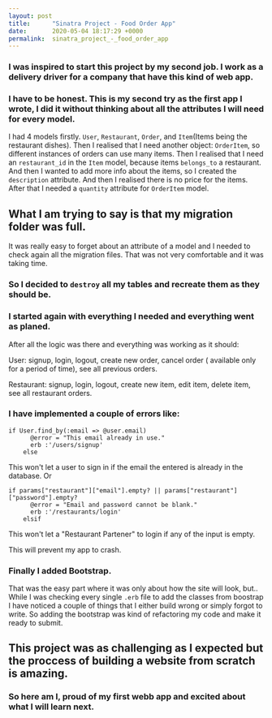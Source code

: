 ```yaml
---
layout: post
title:      "Sinatra Project - Food Order App"
date:       2020-05-04 18:17:29 +0000
permalink:  sinatra_project_-_food_order_app
---
```



### I was inspired to start this project by my second job. I work as a delivery driver for a company that have this kind of web app.
### I have to be honest. This is my second try as the first app I wrote, I did it without thinking about all the attributes I will need for every model.

I had 4 models firstly. `User`, `Restaurant`, `Order`, and `Item`(Items being the restaurant dishes). Then I realised that I need another object: `OrderItem`, so different instances of orders can use many items. Then I realised that I need an `restaurant_id` in the `Item` model, because items `belongs_to` a restaurant. And then I wanted to add more info about the items, so I created the `description` attribute. And then I realised there is no price for the items. After that I needed a `quantity` attribute for `OrderItem` model.

## What I am trying to say is that my migration folder was full. 
It was really easy to forget about an attribute of a model and I needed to check again all the migration files. That was not very comfortable and it was taking time.
### So I decided to `destroy` all my tables and recreate them as they should be.

### I started again with everything I needed and everything went as planed.

After all the logic was there and everything was working as it should:

User: signup, login, logout, create new order, cancel order ( available only for a period of time), see all previous orders.

Restaurant: signup, login, logout, create new item, edit item, delete item, see all restaurant orders.

### I have implemented a couple of errors like:

```
if User.find_by(:email => @user.email)
      @error = "This email already in use."
      erb :'/users/signup'
    else
```

This won't let a user to sign in if the email the entered is already in the database.
Or
```
if params["restaurant"]["email"].empty? || params["restaurant"]["password"].empty?
      @error = "Email and password cannot be blank."
      erb :'/restaurants/login'
    elsif
```
This won't let a "Restaurant Partener" to login if any of the input is empty.

This will prevent my app to crash.

### Finally I added Bootstrap.

That was the easy part where it was only about how the site will look, but..
While I was checking every single `.erb` file to add the classes from boostrap I have noticed a couple of things that I either build wrong or simply forgot to write.
So adding the bootstrap was kind of refactoring my code and make it ready to submit.

## This project was as challenging as I expected but the proccess of building a website from scratch is amazing.

### So here am I, proud of my first webb app and excited about what I will learn next.
